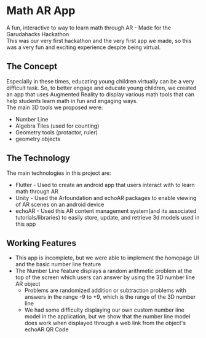 # Math AR App
A fun, interactive to way to learn math through AR - Made for the Garudahacks Hackathon \
This was our very first hackathon and the very first app we made, so this was a very fun and exciting experience despite being virtual.
## The Concept
Especially in these times, educating young children virtually can be a very difficult task. So, to better engage and educate young children, we created an app that uses Augmented Reality to display various math tools that can help students learn math in fun and engaging ways. \
The main 3D tools we proposed were:
- Number Line
- Algebra Tiles (used for counting)
- Geometry tools (protactor, ruler)
- geometry objects

## The Technology
The main technologies in this project are:
- Flutter - Used to create an android app that users interact with to learn math through AR
- Unity - Used the Arfoundation and echoAR packages to enable viewing of AR scenes on an android device
- echoAR - Used this AR content management system(and its associated tutorials/libraries) to easily store, update, and retrieve 3d models used in this app

## Working Features
- This app is incomplete, but we were able to implement the homepage UI and the basic number line feature
- The Number Line feature displays a random arithmetic problem at the top of the screen which users can answer by using the 3D number line AR object
    - Problems are randomized addition or subtraction problems with answers in the range -9 to +9, which is the range of the 3D number line
    - We had some difficulty displaying our own custom number line model in the application, but we show that the number line model does work when displayed through a web link from the object's echoAR QR Code
